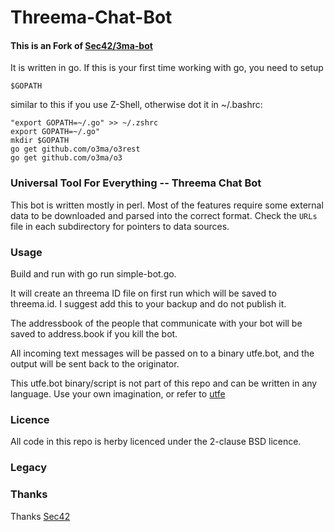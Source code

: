 # Threema-Chat-Bot

#### This is an Fork of [Sec42/3ma-bot](https://github.com/Sec42/3ma-bot)

It is written in go. If this is your first time working with go, you need to setup 
~~~Shell 
$GOPATH 
~~~ 
similar to this if you use Z-Shell, otherwise dot it in ~/.bashrc:
~~~Shell
"export GOPATH=~/.go" >> ~/.zshrc
export GOPATH=~/.go"
mkdir $GOPATH
go get github.com/o3ma/o3rest
go get github.com/o3ma/o3
~~~

### Universal Tool For Everything -- Threema Chat Bot

This bot is written mostly in perl.  Most of the features require some
external data to be downloaded and parsed into the correct format.
Check the `URLs` file in each subdirectory for pointers to data
sources.

### Usage
Build and run with go run simple-bot.go.

It will create an threema ID file on first run which will be saved to threema.id. I suggest add this to your backup and do not publish it.

The addressbook of the people that communicate with your bot will be saved to address.book if you kill the bot.

All incoming text messages will be passed on to a binary utfe.bot, and the output will be sent back to the originator.

This utfe.bot binary/script is not part of this repo and can be written in any language. Use your own imagination, or refer to [utfe](https://github.com/Sec42/utfe)

### Licence

All code in this repo is herby licenced under the 2-clause BSD licence. 

### Legacy


### Thanks

Thanks [Sec42](https://github.com/Sec42)
